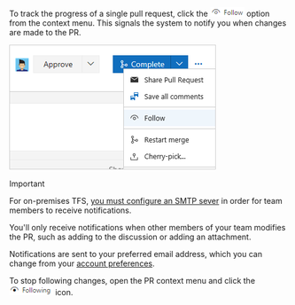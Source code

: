 

To track the progress of a single pull request, click the ![Follow icon](../../work/_img/icons/follow-icon.png) option from the context menu. This signals the system to notify you when changes are made to the PR.  

<img src="../../work/track/_img/follow-pull-request.png" alt="Pull Request, context menu, Follow icon option" style="border: 1px solid #CCCCCC;" />  

>[!IMPORTANT]
>For on-premises TFS, [you must configure an SMTP sever](../../tfs-server/admin/setup-customize-alerts.md) in order for team members to receive notifications.  

You'll only receive notifications when other members of your team modifies the PR, such as adding to the discussion or adding an attachment. 

Notifications are sent to your preferred email address, which you can change from your [account preferences](../../accounts/account-preferences.md).  

To stop following changes, open the PR context menu and click the ![Following icon](../../work/_img/icons/following-icon.png) icon. 
